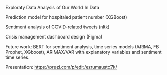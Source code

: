 Exploraty Data Analysis of Our World In Data

Prediction model for hospitaled patient number (XGBoost)

Sentiment analysis of COVID-related tweets (nltk)

Crisis management dashboard design (Figma)

Future work: BERT for sentiment analysis, time series models (ARIMA, FB Prophet, XGboost), ARIMAX/VAR with explanatory variables and sentiment time series

Presentation: https://prezi.com/p/edit/ezrumaustc7k/
